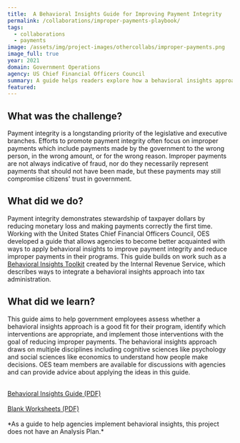 ```yaml
---
title:  A Behavioral Insights Guide for Improving Payment Integrity
permalink: /collaborations/improper-payments-playbook/
tags:
  - collaborations
  - payments
image: /assets/img/project-images/othercollabs/improper-payments.png
image_full: true
year: 2021
domain: Government Operations
agency: US Chief Financial Officers Council
summary: A guide helps readers explore how a behavioral insights approach can reduce improper payments.
featured: 
---
```

## What was the challenge? 

Payment integrity is a longstanding priority of the legislative and executive branches. Efforts to promote payment integrity often focus on improper payments which include payments made by the government to the wrong person, in the wrong amount, or for the wrong reason. Improper payments are not always indicative of fraud, nor do they necessarily represent payments that should not have been made, but these payments may still compromise citizens' trust in government. 

## What did we do? 

Payment integrity demonstrates stewardship of taxpayer dollars by reducing monetary loss and making payments correctly the first time. Working with the United States Chief Financial Officers Council, OES developed a guide that allows agencies to become better acquainted with ways to apply behavioral insights to improve payment integrity and reduce improper payments in their programs. This guide builds on work such as a <a href="https://www.irs.gov/pub/irs-soi/17rpirsbehavioralinsights.pdf" target="_blank">Behavioral Insights Toolkit</a> created by the Internal Revenue Service, which describes ways to integrate a behavioral insights approach into tax administration. 

## What did we learn?

This guide aims to help government employees assess whether a behavioral insights approach is a good fit for their program, identify which interventions are appropriate, and implement those interventions with the goal of reducing improper payments.  The behavioral insights approach draws on multiple disciplines including cognitive sciences like psychology and social sciences like economics to understand how people make decisions. OES team members are available for discussions with agencies and can provide advice about applying the ideas in this guide. 

<br>
<a class="usa-button" href="https://oes.gsa.gov/assets/publications/BIGuide-for-Improving-Payment-Integrity-final.pdf" target="_blank">Behavioral Insights Guide (PDF)</a>
<br><br>
<a class="usa-button" href="https://oes.gsa.gov/assets/publications/BIGuide-for-Improving-Payment-Integrity-worksheets.pdf" target="_blank">Blank Worksheets (PDF)</a>
<br><br>
*As a guide to help agencies implement behavioral insights, this project does not have an Analysis Plan.* 
